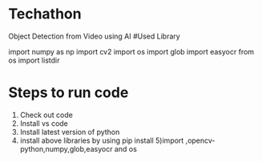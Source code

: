 # Techathon
Object Detection from Video using AI
#Used Library

import numpy as np
import cv2
import os
import glob
import easyocr
from os import listdir

# Steps to run code 
1) Check out code 
2) Install vs code 
3) Install latest version of python
4) install above libraries by using pip install 
5)import ,opencv-python,numpy,glob,easyocr and os


